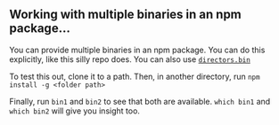 ## Working with multiple binaries in an npm package...


You can provide multiple binaries in an npm package. You can do this 
explicitly, like this silly repo does. You can also use [`directors.bin`](https://docs.npmjs.com/cli/v7/configuring-npm/package-json#directoriesbin)


To test this out, clone it to a path. Then, in another directory, run `npm install -g <folder path>`

Finally, run `bin1` and `bin2` to see that both are available. `which bin1` and `which bin2` will give you insight too.
